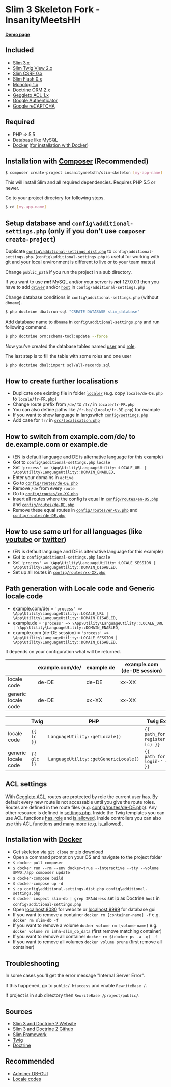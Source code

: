 # Slim 3 Skeleton Fork - InsanityMeetsHH

[**Demo page**](http://slim3.insanitymeetshh.net)

## Included
* [Slim 3.x](https://www.slimframework.com)
* [Slim Twig View 2.x](https://github.com/slimphp/Twig-View)
* [Slim CSRF 0.x](https://github.com/slimphp/Slim-Csrf)
* [Slim Flash 0.x](https://github.com/slimphp/Slim-Flash)
* [Monolog 1.x](https://seldaek.github.io/monolog/)
* [Doctrine ORM 2.x](https://packagist.org/packages/doctrine/orm)
* [Geggleto ACL 1.x](https://github.com/geggleto/geggleto-acl)
* [Google Authenticator](https://github.com/PHPGangsta/GoogleAuthenticator)
* [Google reCAPTCHA](https://github.com/google/recaptcha)

## Required
* PHP => 5.5
* Database like MySQL
* [Docker](https://www.docker.com/) ([for installation with Docker](https://github.com/InsanityMeetsHH/Slim-Skeleton#installation-with-docker))

## Installation with [Composer](https://getcomposer.org/) (Recommended)

```bash
$ composer create-project insanitymeetshh/slim-skeleton [my-app-name]
```

This will install Slim and all required dependencies. Requires PHP 5.5 or newer.

Go to your project directory for following steps.

```bash
$ cd [my-app-name]
```

## Setup database and `config\additional-settings.php` (only if you don't use `composer create-project`)
Duplicate [`config\additional-settings.dist.php`](https://github.com/InsanityMeetsHH/Slim-Skeleton/blob/master/config/additional-settings.dist.php) to `config\additional-settings.php`.
(`config\additional-settings.php` is useful for working with git and your local environment is different to live or to your team mates)

Change `public_path` if you run the project in a sub directory.

If you want to use **_not_** MySQL and/or your server is **_not_** 127.0.0.1 then you have to add [`driver`](https://github.com/InsanityMeetsHH/Slim-Skeleton/blob/master/config/settings.php#L56) and/or [`host`](https://github.com/InsanityMeetsHH/Slim-Skeleton/blob/master/config/settings.php#L57) in `config/additional-settings.php`

Change database conditions in `config\additional-settings.php` (without `dbname`).
```bash
$ php doctrine dbal:run-sql "CREATE DATABASE slim_database"
```

Add database name to `dbname` in `config\additional-settings.php` and run following command.
```bash
$ php doctrine orm:schema-tool:update --force
```
Now you've created the database tables named [user](https://github.com/InsanityMeetsHH/Slim-Skeleton/blob/master/src/Entity/User.php) and [role](https://github.com/InsanityMeetsHH/Slim-Skeleton/blob/master/src/Entity/Role.php).

The last step is to fill the table with some roles and one user
```bash
$ php doctrine dbal:import sql/all-records.sql
```

## How to create further localisations
* Duplicate one existing file in folder [`locale/`](https://github.com/InsanityMeetsHH/Slim-Skeleton/tree/master/locale) (e.g. copy `locale/de-DE.php` to `locale/fr-FR.php`)
* Change route prefix from `/de/` to `/fr/` in `locale/fr-FR.php`
* You can also define paths like `/fr-be/` (`locale/fr-BE.php`) for example
* If you want to show language in langswitch [`config/settings.php`](https://github.com/InsanityMeetsHH/Slim-Skeleton/blob/master/config/settings.php#L38)
* Add case for `fr/` in [`src/localisation.php`](https://github.com/InsanityMeetsHH/Slim-Skeleton/blob/master/src/localisation.php#L34)

## How to switch from example.com/de/ to de.example.com or example.de
* (EN is default language and DE is alternative language for this example)
* Got to `config\additional-settings.php` `locale`
* Set `'process' => \App\Utility\LanguageUtility::LOCALE_URL | \App\Utility\LanguageUtility::DOMAIN_ENABLED,`
* Enter your domains in `active`
* Go to [`config/routes/de-DE.php`](https://github.com/InsanityMeetsHH/Slim-Skeleton/blob/master/config/routes/de-DE.php)
* Remove `/de` from every `route`
* Go to [`config/routes/xx-XX.php`](https://github.com/InsanityMeetsHH/Slim-Skeleton/blob/master/config/routes/xx-XX.php)
* Insert all routes where the config is equal in [`config/routes/en-US.php`](https://github.com/InsanityMeetsHH/Slim-Skeleton/blob/master/config/routes/en-US.php) and [`config/routes/de-DE.php`](https://github.com/InsanityMeetsHH/Slim-Skeleton/blob/master/config/routes/de-DE.php)
* Remove these equal routes in [`config/routes/en-US.php`](https://github.com/InsanityMeetsHH/Slim-Skeleton/blob/master/config/routes/en-US.php) and [`config/routes/de-DE.php`](https://github.com/InsanityMeetsHH/Slim-Skeleton/blob/master/config/routes/de-DE.php)

## How to use same url for all languages (like [youtube](https://www.youtube.com/) or [twitter](https://twitter.com/))
* (EN is default language and DE is alternative language for this example)
* Got to `config\additional-settings.php` `locale`
* Set `'process' => \App\Utility\LanguageUtility::LOCALE_SESSION | \App\Utility\LanguageUtility::DOMAIN_DISABLED,`
* Set up all routes in [`config/routes/xx-XX.php`](https://github.com/InsanityMeetsHH/Slim-Skeleton/blob/master/config/routes/xx-XX.php)

## Path generation with Locale code and Generic locale code
* example.com/de/ = `'process' => \App\Utility\LanguageUtility::LOCALE_URL | \App\Utility\LanguageUtility::DOMAIN_DISABLED,`
* example.de = `'process' => \App\Utility\LanguageUtility::LOCALE_URL | \App\Utility\LanguageUtility::DOMAIN_ENABLED,`
* example.com (de-DE session) = `'process' => \App\Utility\LanguageUtility::LOCALE_SESSION | \App\Utility\LanguageUtility::DOMAIN_DISABLED,`

It depends on your configuration what will be returned.

|                     | example.com/de/ | example.de | example.com (de-DE session) |
|---------------------|-----------------|------------|-----------------------------|
| locale code         | de-DE           | de-DE      | xx-XX                       |
| generic locale code | de-DE           | xx-XX      | xx-XX                       |

|                     | Twig        | PHP                                   | Twig Example                            | PHP Example                                                                   |
|---------------------|-------------|---------------------------------------|-----------------------------------------|-------------------------------------------------------------------------------|
| locale code         | `{{ lc }}`  | `LanguageUtility::getLocale()`        | `{{ path_for('user-register-' ~ lc) }}` | `$this->router->pathFor('user-register-' . LanguageUtility::getLocale())`     |
| generic locale code | `{{ glc }}` | `LanguageUtility::getGenericLocale()` | `{{ path_for('user-login-' ~ glc) }}`   | `$this->router->pathFor('user-login-' . LanguageUtility::getGenericLocale())` |

## ACL settings
With [Geggleto ACL](https://github.com/geggleto/geggleto-acl), routes are protected by role the current user has. By default every new route is not accessable until you give the route roles.
Routes are defined in the route files (e.g. [config/routes/de-DE.php](https://github.com/InsanityMeetsHH/Slim-Skeleton/blob/master/config/routes/de-DE.php)).
Any other resource is defined in [settings.php](https://github.com/InsanityMeetsHH/Slim-Skeleton/blob/master/config/settings.php#L66).
Inside the Twig templates you can use ACL functions [has_role](https://github.com/InsanityMeetsHH/Slim-Skeleton/blob/master/templates/partials/navigation.html.twig#L5) and [is_allowed](https://github.com/InsanityMeetsHH/Slim-Skeleton/blob/master/templates/page/index.html.twig#L18).
Inside controllers you can also use this ACL functions and [many more](https://github.com/geggleto/geggleto-acl/blob/master/src/AclRepository.php) (e.g. [is_allowed](https://github.com/InsanityMeetsHH/Slim-Skeleton/blob/master/src/Controller/UserController.php#L24)).

## Installation with [Docker](https://www.docker.com/)
* Get skeleton via `git clone` or zip download
* Open a command prompt on your OS and navigate to the project folder
* `$ docker pull composer`
* `$ docker run --rm --env docker=true --interactive --tty --volume $PWD:/app composer update`
* `$ docker-compose build`
* `$ docker-compose up -d`
* `$ cp config\additional-settings.dist.php config\additional-settings.php`
* `$ docker inspect slim-db | grep IPAddress` set ip as Doctrine `host` in `config\additional-settings.php`
* Open [localhost:8080](http://localhost:8080) for website or [localhost:9999](http://localhost:9999) for database gui
* If you want to remove a container `docker rm [container-name] -f` e.g. `docker rm slim-db -f`
* If you want to remove a volume `docker volume rm [volume-name]` e.g. `docker volume rm imhh-slim_db_data` (first remove matching container)
* If you want to remove all container `docker rm $(docker ps -a -q) -f`
* If you want to remove all volumes `docker volume prune` (first remove all container)

## Troubleshooting
In some cases you'll get the error message "Internal Server Error".

If this happened, go to `public/.htaccess` and enable `RewriteBase /`.

If project is in sub directory then `RewriteBase /project/public/`.

## Sources
* [Slim 3 and Doctrine 2 Website](http://blog.sub85.com/slim-3-with-doctrine-2.html)
* [Slim 3 and Doctrine 2 Github](https://github.com/matthewfedak/slim-3-doctrine-2)
* [Slim Framework](https://www.slimframework.com/)
* [Twig](https://twig.symfony.com/)
* [Doctrine](https://www.doctrine-project.org/)

## Recommended
* [Adminer DB-GUI](https://www.adminer.org/)
* [Locale codes](https://www.science.co.il/language/Locale-codes.php)
